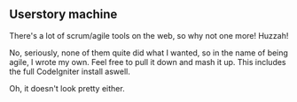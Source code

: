 ## Userstory machine

There's a lot of scrum/agile tools on the web, so why not one more! Huzzah!

No, seriously, none of them quite did what I wanted, so in the name of being agile, I wrote my own. Feel free to pull it down and mash it up. This includes the full CodeIgniter install aswell.

Oh, it doesn't look pretty either.
